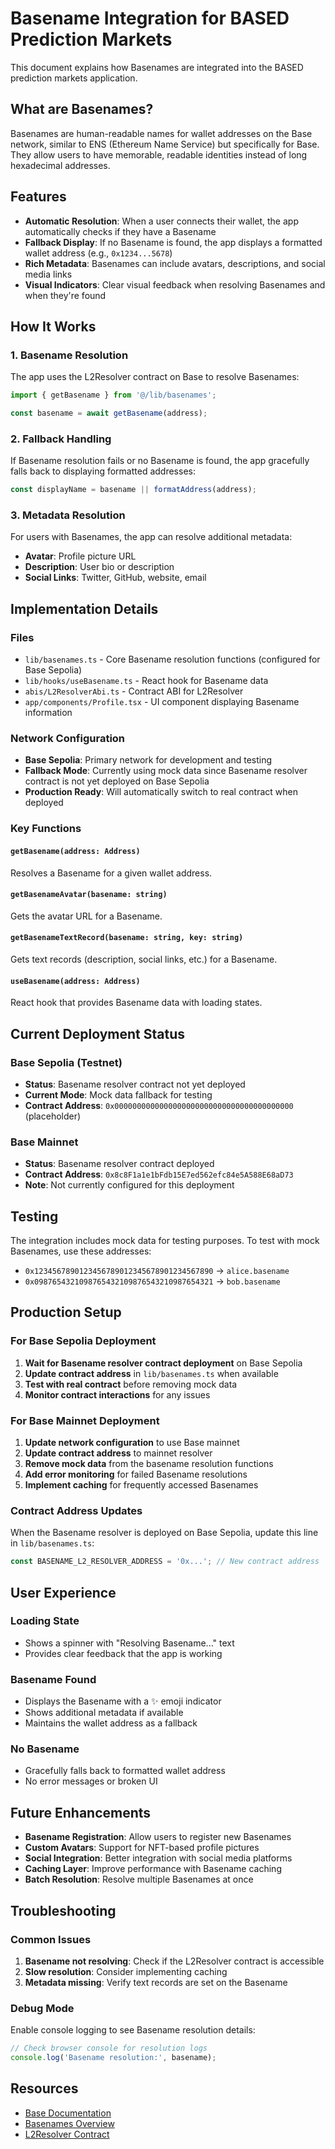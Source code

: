 # Basename Integration for BASED Prediction Markets

This document explains how Basenames are integrated into the BASED prediction markets application.

## What are Basenames?

Basenames are human-readable names for wallet addresses on the Base network, similar to ENS (Ethereum Name Service) but specifically for Base. They allow users to have memorable, readable identities instead of long hexadecimal addresses.

## Features

- **Automatic Resolution**: When a user connects their wallet, the app automatically checks if they have a Basename
- **Fallback Display**: If no Basename is found, the app displays a formatted wallet address (e.g., `0x1234...5678`)
- **Rich Metadata**: Basenames can include avatars, descriptions, and social media links
- **Visual Indicators**: Clear visual feedback when resolving Basenames and when they're found

## How It Works

### 1. Basename Resolution
The app uses the L2Resolver contract on Base to resolve Basenames:

```typescript
import { getBasename } from '@/lib/basenames';

const basename = await getBasename(address);
```

### 2. Fallback Handling
If Basename resolution fails or no Basename is found, the app gracefully falls back to displaying formatted addresses:

```typescript
const displayName = basename || formatAddress(address);
```

### 3. Metadata Resolution
For users with Basenames, the app can resolve additional metadata:

- **Avatar**: Profile picture URL
- **Description**: User bio or description
- **Social Links**: Twitter, GitHub, website, email

## Implementation Details

### Files
- `lib/basenames.ts` - Core Basename resolution functions (configured for Base Sepolia)
- `lib/hooks/useBasename.ts` - React hook for Basename data
- `abis/L2ResolverAbi.ts` - Contract ABI for L2Resolver
- `app/components/Profile.tsx` - UI component displaying Basename information

### Network Configuration
- **Base Sepolia**: Primary network for development and testing
- **Fallback Mode**: Currently using mock data since Basename resolver contract is not yet deployed on Base Sepolia
- **Production Ready**: Will automatically switch to real contract when deployed

### Key Functions

#### `getBasename(address: Address)`
Resolves a Basename for a given wallet address.

#### `getBasenameAvatar(basename: string)`
Gets the avatar URL for a Basename.

#### `getBasenameTextRecord(basename: string, key: string)`
Gets text records (description, social links, etc.) for a Basename.

#### `useBasename(address: Address)`
React hook that provides Basename data with loading states.

## Current Deployment Status

### Base Sepolia (Testnet)
- **Status**: Basename resolver contract not yet deployed
- **Current Mode**: Mock data fallback for testing
- **Contract Address**: `0x0000000000000000000000000000000000000000` (placeholder)

### Base Mainnet
- **Status**: Basename resolver contract deployed
- **Contract Address**: `0x8c8F1a1e1bFdb15E7ed562efc84e5A588E68aD73`
- **Note**: Not currently configured for this deployment

## Testing

The integration includes mock data for testing purposes. To test with mock Basenames, use these addresses:

- `0x1234567890123456789012345678901234567890` → `alice.basename`
- `0x0987654321098765432109876543210987654321` → `bob.basename`

## Production Setup

### For Base Sepolia Deployment
1. **Wait for Basename resolver contract deployment** on Base Sepolia
2. **Update contract address** in `lib/basenames.ts` when available
3. **Test with real contract** before removing mock data
4. **Monitor contract interactions** for any issues

### For Base Mainnet Deployment
1. **Update network configuration** to use Base mainnet
2. **Update contract address** to mainnet resolver
3. **Remove mock data** from the basename resolution functions
4. **Add error monitoring** for failed Basename resolutions
5. **Implement caching** for frequently accessed Basenames

### Contract Address Updates
When the Basename resolver is deployed on Base Sepolia, update this line in `lib/basenames.ts`:

```typescript
const BASENAME_L2_RESOLVER_ADDRESS = '0x...'; // New contract address
```

## User Experience

### Loading State
- Shows a spinner with "Resolving Basename..." text
- Provides clear feedback that the app is working

### Basename Found
- Displays the Basename with a ✨ emoji indicator
- Shows additional metadata if available
- Maintains the wallet address as a fallback

### No Basename
- Gracefully falls back to formatted wallet address
- No error messages or broken UI

## Future Enhancements

- **Basename Registration**: Allow users to register new Basenames
- **Custom Avatars**: Support for NFT-based profile pictures
- **Social Integration**: Better integration with social media platforms
- **Caching Layer**: Improve performance with Basename caching
- **Batch Resolution**: Resolve multiple Basenames at once

## Troubleshooting

### Common Issues

1. **Basename not resolving**: Check if the L2Resolver contract is accessible
2. **Slow resolution**: Consider implementing caching
3. **Metadata missing**: Verify text records are set on the Basename

### Debug Mode

Enable console logging to see Basename resolution details:

```typescript
// Check browser console for resolution logs
console.log('Basename resolution:', basename);
```

## Resources

- [Base Documentation](https://docs.base.org/)
- [Basenames Overview](https://docs.base.org/base-account/basenames/basenames-onchainkit-tutorial)
- [L2Resolver Contract](https://basescan.org/address/0x8c8F1a1e1bFdb15E7ed562efc84e5A588E68aD73)
